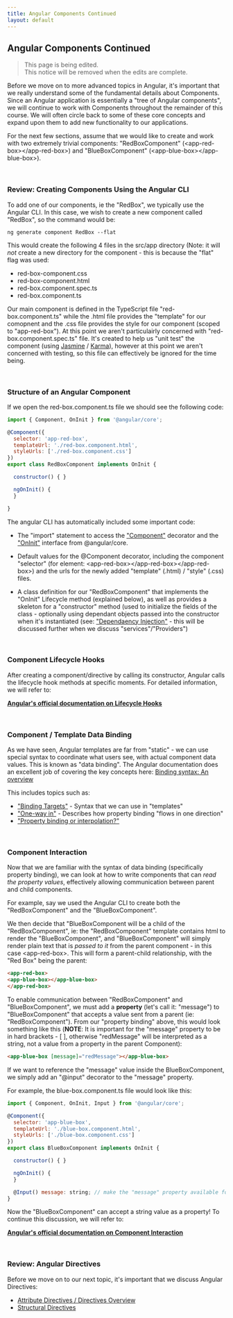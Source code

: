 ```yaml
---
title: Angular Components Continued
layout: default
---
```


## Angular Components Continued

> This page is being edited.  
> This notice will be removed when the edits are complete.  

Before we move on to more advanced topics in Angular, it's important that we really understand some of the fundamental details about Components.  Since an Angular application is essentially a "tree of Angular components", we will continue to work with Components throughout the remainder of this course.  We will often circle back to some of these core concepts and expand upon them to add new functionality to our applications.

For the next few sections, assume that we would like to create and work with two extremely trivial components: "RedBoxComponent" (&lt;app-red-box&gt;&lt;/app-red-box&gt;) and "BlueBoxComponent" (&lt;app-blue-box&gt;&lt;/app-blue-box&gt;).

<br>

### Review: Creating Components Using the Angular CLI

To add one of our components, ie the "RedBox", we typically use the Angular CLI.  In this case, we wish to create a new component called "RedBox", so the command would be:

```
ng generate component RedBox --flat
```

This would create the following 4 files in the src/app directory (Note: it will *not* create a new directory for the component - this is because the "flat" flag was used:

* red-box-component.css
* red-box-component.html
* red-box.component.spec.ts
* red-box.component.ts

Our main component is defined in the TypeScript file "red-box.component.ts" while the .html file provides the "template" for our comopnent and the .css file provides the style for our component (scoped to "app-red-box").  At this point we aren't particulairly concerned with "red-box.component.spec.ts" file.  It's created to help us "unit test" the component (using [Jasmine](https://jasmine.github.io/2.4/introduction.html) / [Karma](https://karma-runner.github.io/1.0/index.html)), however at this point we aren't concerned with testing, so this file can effectively be ignored for the time being.

<br>

### Structure of an Angular Component

If we open the red-box.component.ts file we should see the following code:

```js
import { Component, OnInit } from '@angular/core';

@Component({
  selector: 'app-red-box',
  templateUrl: './red-box.component.html',
  styleUrls: ['./red-box.component.css']
})
export class RedBoxComponent implements OnInit {

  constructor() { }

  ngOnInit() {
  }

}
```

The angular CLI has automatically included some important code:

* The "import" statement to access the ["Component"](https://angular.io/api/core/Component) decorator and the ["OnInit"](https://angular.io/api/core/OnInit) interface from @angular/core.

* Default values for the @Component decorator, including the component "selector" (for element: &lt;app-red-box&gt;&lt;/app-red-box&gt;&lt;/app-red-box&gt;) and the urls for the newly added "template" (.html) / "style" (.css) files. 

* A class definition for our "RedBoxComponent" that implements the "OnInit" Lifecycle method (explained below), as well as provides a skeleton for a "constructor" method (used to initialize the fields of the class - optionally using dependant objects passed into the constructor when it's instantiated (see: ["Dependaency Injection"](https://angular.io/guide/dependency-injection) - this will be discussed further when we discuss "services"/"Providers")

<br>

### Component Lifecycle Hooks

After creating a component/directive by calling its constructor, Angular calls the lifecycle hook methods at specific moments.  For detailed information, we will refer to:

**[Angular's official documentation on Lifecycle Hooks](https://angular.io/guide/lifecycle-hooks)**

<br>

### Component / Template Data Binding

As we have seen, Angular templates are far from "static" - we can use special syntax to coordinate what users see, with actual component data values.  This is known as "data binding".  The Angular documentation does an excellent job of covering the key concepts here: [Binding syntax: An overview](https://angular.io/guide/template-syntax#binding-syntax-an-overview)

This includes topics such as:

* ["Binding Targets"](https://angular.io/guide/template-syntax#binding-targets) - Syntax that we can use in "templates" 
* ["One-way in"](https://angular.io/guide/template-syntax#one-way-in) - Describes how property binding "flows in one direction"
* ["Property binding or interpolation?"](https://angular.io/guide/template-syntax#property-binding-or-interpolation)

<br>

### Component Interaction

Now that we are familiar with the syntax of data binding (specifically property binding), we can look at how to write components that can *read the property values*, effectively allowing communication between parent and child components.

For example, say we used the Angular CLI to create both the "RedBoxComponent" and the "BlueBoxComponent". 

We then decide that "BlueBoxComponent will be a child of the "RedBoxComponent", ie: the "RedBoxComponent" template contains html to render the "BlueBoxComponent", and "BlueBoxComponent" will simply render plain text that is *passed to it* from the parent component - in this case &lt;app-red-box&gt;. This will form a parent-child relationship, with the "Red Box" being the parent:

```html
<app-red-box>
<app-blue-box></app-blue-box>
</app-red-box>
```

To enable communication between "RedBoxComponent" and "BlueBoxComponent", we must add a **property** (let's call it: "message") to "BlueBoxComponent" that accepts a value sent from a parent (ie: "RedBoxComponent").  From our "property binding" above, this would look something like this (**NOTE**: It is important for the "message" property to be in hard brackets - [ ], otherwise "redMessage" will be interpreted as a string, not a value from a property in the parent Component):

```html
<app-blue-box [message]="redMessage"></app-blue-box>
```

If we want to reference the "message" value inside the BlueBoxComponent, we simply add an "@input" decorator to the "message" property.

For example, the blue-box.component.ts file would look like this:

```js
import { Component, OnInit, Input } from '@angular/core';

@Component({
  selector: 'app-blue-box',
  templateUrl: './blue-box.component.html',
  styleUrls: ['./blue-box.component.css']
})
export class BlueBoxComponent implements OnInit {

  constructor() { }

  ngOnInit() {
  }

  @Input() message: string; // make the "message" property available for binding
}
```

Now the "BlueBoxComponent" can accept a string value as a property! To continue this discussion, we will refer to:

**[Angular's official documentation on Component Interaction](https://angular.io/guide/component-interaction#component-interaction)**

<br>

### Review: Angular Directives

Before we move on to our next topic, it's important that we discuss Angular Directives:

* [Attribute Directives / Directives Overview](https://angular.io/guide/attribute-directives#attribute-directives)
* [Structural Directives](https://angular.io/guide/structural-directives#structural-directives)
